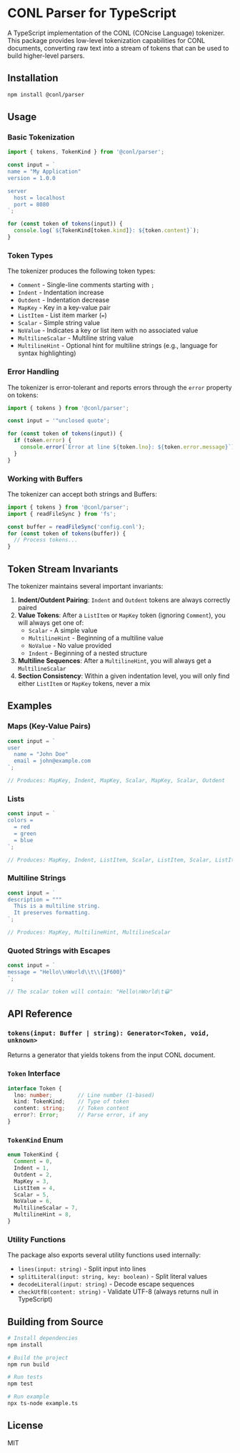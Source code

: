 # CONL Parser for TypeScript

A TypeScript implementation of the CONL (CONcise Language) tokenizer. This package provides low-level tokenization capabilities for CONL documents, converting raw text into a stream of tokens that can be used to build higher-level parsers.

## Installation

```bash
npm install @conl/parser
```

## Usage

### Basic Tokenization

```typescript
import { tokens, TokenKind } from '@conl/parser';

const input = `
name = "My Application"
version = 1.0.0

server
  host = localhost
  port = 8080
`;

for (const token of tokens(input)) {
  console.log(`${TokenKind[token.kind]}: ${token.content}`);
}
```

### Token Types

The tokenizer produces the following token types:

- `Comment` - Single-line comments starting with `;`
- `Indent` - Indentation increase
- `Outdent` - Indentation decrease
- `MapKey` - Key in a key-value pair
- `ListItem` - List item marker (`=`)
- `Scalar` - Simple string value
- `NoValue` - Indicates a key or list item with no associated value
- `MultilineScalar` - Multiline string value
- `MultilineHint` - Optional hint for multiline strings (e.g., language for syntax highlighting)

### Error Handling

The tokenizer is error-tolerant and reports errors through the `error` property on tokens:

```typescript
import { tokens } from '@conl/parser';

const input = '"unclosed quote';

for (const token of tokens(input)) {
  if (token.error) {
    console.error(`Error at line ${token.lno}: ${token.error.message}`);
  }
}
```

### Working with Buffers

The tokenizer can accept both strings and Buffers:

```typescript
import { tokens } from '@conl/parser';
import { readFileSync } from 'fs';

const buffer = readFileSync('config.conl');
for (const token of tokens(buffer)) {
  // Process tokens...
}
```

## Token Stream Invariants

The tokenizer maintains several important invariants:

1. **Indent/Outdent Pairing**: `Indent` and `Outdent` tokens are always correctly paired
2. **Value Tokens**: After a `ListItem` or `MapKey` token (ignoring `Comment`), you will always get one of:
   - `Scalar` - A simple value
   - `MultilineHint` - Beginning of a multiline value
   - `NoValue` - No value provided
   - `Indent` - Beginning of a nested structure
3. **Multiline Sequences**: After a `MultilineHint`, you will always get a `MultilineScalar`
4. **Section Consistency**: Within a given indentation level, you will only find either `ListItem` or `MapKey` tokens, never a mix

## Examples

### Maps (Key-Value Pairs)

```typescript
const input = `
user
  name = "John Doe"
  email = john@example.com
`;

// Produces: MapKey, Indent, MapKey, Scalar, MapKey, Scalar, Outdent
```

### Lists

```typescript
const input = `
colors =
  = red
  = green
  = blue
`;

// Produces: MapKey, Indent, ListItem, Scalar, ListItem, Scalar, ListItem, Scalar, Outdent
```

### Multiline Strings

```typescript
const input = `
description = """
  This is a multiline string.
  It preserves formatting.
`;

// Produces: MapKey, MultilineHint, MultilineScalar
```

### Quoted Strings with Escapes

```typescript
const input = `
message = "Hello\\nWorld\\t\\{1F600}"
`;

// The scalar token will contain: "Hello\nWorld\t😀"
```

## API Reference

### `tokens(input: Buffer | string): Generator<Token, void, unknown>`

Returns a generator that yields tokens from the input CONL document.

### `Token` Interface

```typescript
interface Token {
  lno: number;        // Line number (1-based)
  kind: TokenKind;    // Type of token
  content: string;    // Token content
  error?: Error;      // Parse error, if any
}
```

### `TokenKind` Enum

```typescript
enum TokenKind {
  Comment = 0,
  Indent = 1,
  Outdent = 2,
  MapKey = 3,
  ListItem = 4,
  Scalar = 5,
  NoValue = 6,
  MultilineScalar = 7,
  MultilineHint = 8,
}
```

### Utility Functions

The package also exports several utility functions used internally:

- `lines(input: string)` - Split input into lines
- `splitLiteral(input: string, key: boolean)` - Split literal values
- `decodeLiteral(input: string)` - Decode escape sequences
- `checkUtf8(content: string)` - Validate UTF-8 (always returns null in TypeScript)

## Building from Source

```bash
# Install dependencies
npm install

# Build the project
npm run build

# Run tests
npm test

# Run example
npx ts-node example.ts
```

## License

MIT